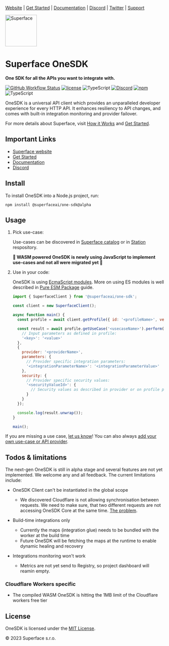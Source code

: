 [Website](https://superface.ai) | [Get Started](https://superface.ai/docs/getting-started) | [Documentation](https://superface.ai/docs) | [Discord](https://sfc.is/discord) | [Twitter](https://twitter.com/superfaceai) | [Support](https://superface.ai/support)

<img src="https://github.com/superfaceai/one-sdk/raw/main/docs/LogoGreen.png" alt="Superface" width="100" height="100">

# Superface OneSDK

**One SDK for all the APIs you want to integrate with.**

[![GitHub Workflow Status](https://img.shields.io/github/actions/workflow/status/superfaceai/one-sdk/ci_cd.yml)](https://github.com/superfaceai/one-sdk/actions/workflows/ci_cd.yml)
[![license](https://img.shields.io/npm/l/@superfaceai/one-sdk)](LICENSE)
![TypeScript](https://img.shields.io/static/v1?message=TypeScript&&logoColor=ffffff&color=007acc&labelColor=5c5c5c&label=built%20with)
[![Discord](https://img.shields.io/discord/819563244418105354?logo=discord&logoColor=fff)](https://sfc.is/discord)
[![npm](https://img.shields.io/npm/v/@superfaceai/one-sdk/alpha.svg)](https://www.npmjs.com/package/@superfaceai/one-sdk/v/alpha)
![TypeScript](https://img.shields.io/static/v1?message=TypeScript&&logoColor=ffffff&color=007acc&labelColor=5c5c5c&label=built%20with)

OneSDK is a universal API client which provides an unparalleled developer experience for every HTTP API. It enhances resiliency to API changes, and comes with built-in integration monitoring and provider failover.

For more details about Superface, visit [How it Works](https://superface.ai/how-it-works) and [Get Started](https://superface.ai/docs/getting-started).

## Important Links

- [Superface website](https://superface.ai)
- [Get Started](https://superface.ai/docs/getting-started)
- [Documentation](https://superface.ai/docs)
- [Discord](https://sfc.is/discord)

## Install

To install OneSDK into a Node.js project, run:

```shell
npm install @superfaceai/one-sdk@alpha
```

## Usage

1. Pick use-case:

    Use-cases can be discovered in [Superface catalog](https://superface.ai/catalog) or in [Station](https://github.com/superfaceai/station/tree/main_wasm) respository.

    **🚧 WASM powered OneSDK is newly using JavaScript to implement use-cases and not all were migrated yet 🚧**

2. Use in your code:

    OneSDK is using [EcmaScript modules](https://developer.mozilla.org/en-US/docs/Web/JavaScript/Guide/Modules). More on using ES modules is well described in [Pure ESM Package](https://gist.github.com/sindresorhus/a39789f98801d908bbc7ff3ecc99d99c) guide.

    ```js
    import { SuperfaceClient } from '@superfaceai/one-sdk';

    const client = new SuperfaceClient();

    async function main() {
      const profile = await client.getProfile({ id: '<profileName>', version: '<profileVersion>'});

      const result = await profile.getUseCase('<usecaseName>').perform({
        // Input parameters as defined in profile:
        '<key>': '<value>'
      },
      {
        provider: '<providerName>',
        parameters: {
          // Provider specific integration parameters:
          '<integrationParameterName>': '<integrationParameterValue>'
        },
        security: {
          // Provider specific security values:
          '<securityValueId>': {
            // Security values as described in provider or on profile page
          }
        }
      });

      console.log(result.unwrap());
    }

    main();
    ```

If you are missing a use case, [let us know](#support)! You can also always [add your own use-case or API provider](https://superface.ai/docs/guides/how-to-create).

## Todos & limitations

The next-gen OneSDK is still in alpha stage and several features are not yet implemented. We welcome any and all feedback. The current limitations include:

- OneSDK Client can't be instantiated in the global scope
  - We discovered Cloudflare is not allowing synchronisation between requests. We need to make sure, that two different requests are not accessing OneSDK Core at the same time. [The problem](https://zuplo.com/blog/the-script-will-never-generate-a-response-on-cloudflare-workers).
 
- Build-time integrations only
  - Currently the maps (integration glue) needs to be bundled with the worker at the build time
  - Future OneSDK will be fetching the maps at the runtime to enable dynamic healing and recovery

- Integrations monitoring won't work
  - Metrics are not yet send to Registry, so project dashboard will reamin empty.

### Cloudflare Workers specific

- The compiled WASM OneSDK is hitting the 1MB limit of the Cloudflare workers free tier

## License

OneSDK is licensed under the [MIT License](LICENSE).

© 2023 Superface s.r.o.
